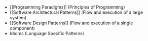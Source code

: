 - [[Programming Paradigms]] (Principles of Programming)
- [[Software Architectural Patterns]] (Flow and execution of a large system)
- [[Software Design Patterns]] (Flow and execution of a single component)
- Idioms (Language Specific Patterns)